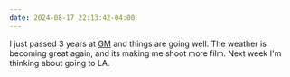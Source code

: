 ```yaml
---
date: 2024-08-17 22:13:42-04:00
---
```


I just passed 3 years at [GM](https://generalmotors.com) and things are going well. The weather is becoming great again, and its making me shoot more film. Next week I'm thinking about going to LA.
